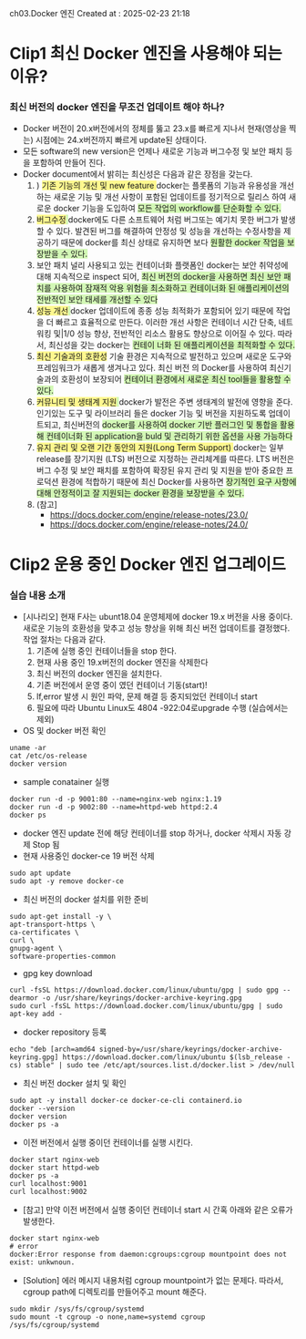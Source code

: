 ch03.Docker 엔진
Created at : 2025-02-23 21:18

# Clip1 최신 Docker 엔진을 사용해야 되는 이유?
### 최신 버전의 docker 엔진을 무조건 업데이트 해야 하나? 
- Docker 버전이 20.x버전에서의 정체를 뚫고 23.x를 빠르게 지나서 현재(영상을 찍는) 시점에는 24.x버전까지 빠르게 update된 상태이다. 
- 모든 software의 new version은 언제나 새로운 기능과 버그수정 및 보안 패치 등을 포함하여 만들어 진다. 
- Docker document에서 밝히는 최신성은 다음과 같은 장점을 갖는다. 
	1. ) <span style="background:#d3f8b6"><span style="background:#fff88f">기존 기능의 개선 및 new feature </span></span>
		docker는 플롯폼의 기능과 유용성을 개선하는 새로운 기능 및 개선 사항이 포함된 업데이트를 정기적으로 릴리스 하여 새로운 docker 기능을 도입하여 <span style="background:#d3f8b6">모든 작업의 workflow를 단순화할 수 있다. </span>
	2) <span style="background:#d3f8b6"><span style="background:#fff88f">버그수정</span> </span>
		docker에도 다른 소프트웨어 처럼 버그또는 예기치 못한 버그가 발생할 수 있다. 발견된 버그를 해결하여 안정성 및 성능을 개선하는 수정사항을 제공하기 때문에 docker를 최신 상태로 유지하면 보다 <span style="background:#d3f8b6">원활한 docker 작업을 보장받을 수 있다. </span>
	3) 보안 패치 
		널리 사용되고 있는 컨테이너화 플랫폼인 docker는 보안 취약성에 대해 지속적으로 inspect 되어, <span style="background:#d3f8b6">최신 버전의 docker을 사용하면 최신 보안 패치를 사용하여 잠재적 악용 위험을 최소화하고 컨테이너화 된 애플리케이션의 전반적인 보안 태세를 개선할 수 있다</span> 
	4) <span style="background:#d3f8b6"><span style="background:#fff88f">성능 개선</span> </span>
		docker 업데이트에 종종 성능 최적화가 포함되어 있기 때문에 작업을 더 빠르고 효율적으로 만든다. 이러한 개선 사항은 컨테이너 시간 단축, 네트워킹 및|1/0 성능 향상, 전반적인 리소스 활용도 향상으로 이어질 수 있다. 따라서, 최신성을 갖는 docker는 <span style="background:#d3f8b6">컨테이 너화 된 애플리케이션을 최적화할 수 있다. </span>
	5) <span style="background:#d3f8b6"><span style="background:#fff88f">최신 기술과의 호환성</span></span>
		기술 환경은 지속적으로 발전하고 있으며 새로운 도구와 프레임워크가 새롭게 생겨나고 있다. 최신 버전 의 Docker를 사용하여 최신기술과의 호환성이 보장되어 <span style="background:#d3f8b6">컨테이너 환경에서 새로운 최신 tool들을 활용할 수있다. </span>
	6) <span style="background:#d3f8b6"><span style="background:#fff88f">커뮤니티 및 생태계 지원</span> </span>
		docker가 발전은 주변 생태계의 발전에 영향을 준다. 인기있는 도구 및 라이브러리 들은 docker 기능 및 버전을 지원하도록 업데이트되고, 최신버전의 <span style="background:#d3f8b6">docker를 사용하여 docker 기반 플러그인 및 통합을 활용 해 컨테이너화 된 application을 buld 및 관리하기 위한 옵션을 사용 가능하다 </span>
	7) <span style="background:#d3f8b6"><span style="background:#fff88f">유지 관리 및 오랜 기간 동안의 지원(Long Term Support) </span></span>
		docker는 일부 release를 장기지원 (LTS) 버전으로 지정하는 관리체계를 따른다. LTS 버전은 버그 수정 및 보안 패치를 포함하여 확장된 유지 관리 및 지원을 받아 중요한 프로덕션 환경에 적합하기 때문에 최신 Docker를 사용하면 <span style="background:#d3f8b6">장기적인 요구 사항에 대해 안정적이고 잘 지원되는 docker 환경을 보장받을 수 있다. </span>
	8) (참고] 
		- https://docs.docker.com/engine/release-notes/23.0/
		- https://docs.docker.com/engine/release-notes/24.0/ 

# Clip2 운용 중인 Docker 엔진 업그레이드

### 실습 내용 소개 
- [시나리오] 현재 F사는 ubunt18.04 운영체제에 docker 19.x 버전을 사용 중이다. 새로운 기능의 호환성을 맞추고 성능 향상을 위해 최신 버전 업데이트를 결정했다. 작업 절차는 다음과 같다. 
	1) 기존에 실행 중인 컨테이너들을 stop 한다.  
	2) 현재 사용 중인 19.x버전의 docker 엔진을 삭제한다 
	3) 최신 버전의 docker 엔진을 설치한다. 
	4) 기존 버전에서 운영 중이 였던 컨테이너 기동(start)! 
	5) lf,error 발생 시 원인 파악, 문제 해결 등 중지되었던 컨테이너 start 
	6) 필요에 따라 Ubuntu Linux도 4804 -922:04로upgrade 수행 (실습에서는 제외) 
- OS 및 docker 버전 확인
```
uname -ar
cat /etc/os-release
docker version
```
- sample conatainer 실행
```
docker run -d -p 9001:80 --name=nginx-web nginx:1.19
docker run -d -p 9002:80 --name=httpd-web httpd:2.4
docker ps
```
- docker 엔진 update 전에 해당 컨테이너를 stop 하거나, docker 삭제시 자동 강제 Stop 됨
- 현재 사용중인 docker-ce 19 버전 삭제
```
sudo apt update
sudo apt -y remove docker-ce
```
- 최신 버전의 docker 설치를 위한 준비
```
sudo apt-get install -y \
apt-transport-https \
ca-certificates \
curl \
gnupg-agent \
software-properties-common
```
- gpg key download
```
curl -fsSL https://download.docker.com/linux/ubuntu/gpg | sudo gpg --dearmor -o /usr/share/keyrings/docker-archive-keyring.gpg
sudo curl -fsSL https://download.docker.com/linux/ubuntu/gpg | sudo apt-key add -
```
- docker repository 등록
```
echo "deb [arch=amd64 signed-by=/usr/share/keyrings/docker-archive-keyring.gpg] https://download.docker.com/linux/ubuntu $(lsb_release -cs) stable" | sudo tee /etc/apt/sources.list.d/docker.list > /dev/null
```
- 최신 버전 docker 설치 및 확인
```
sudo apt -y install docker-ce docker-ce-cli containerd.io
docker --version
docker version
docker ps -a
```
- 이전 버전에서 실행 중이던 컨테이너를 실행 시킨다.
```
docker start nginx-web
docker start httpd-web
docker ps -a
curl localhost:9001
curl localhost:9002
```
- [참고] 만약 이전 버전에서 실행 중이던 컨테이너 start 시 간혹 아래와 같은 오류가 발생한다.
```
docker start nginx-web
# error
docker:Error response from daemon:cgroups:cgroup mountpoint does not exist: unkwnoun.
```
- [Solution] 에러 메시지 내용처럼 cgroup mountpoint가 없는 문제다. 따라서, cgroup path에 디렉토리를 만들어주고 mount 해준다. 
```
sudo mkdir /sys/fs/cgroup/systemd
sudo mount -t cgroup -o none,name=systemd cgroup /sys/fs/cgroup/systemd
```
